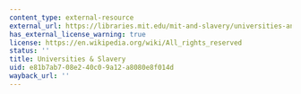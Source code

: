 ```yaml
---
content_type: external-resource
external_url: https://libraries.mit.edu/mit-and-slavery/universities-and-slavery/
has_external_license_warning: true
license: https://en.wikipedia.org/wiki/All_rights_reserved
status: ''
title: Universities & Slavery
uid: e81b7ab7-08e2-40c0-9a12-a8080e8f014d
wayback_url: ''
---
```


